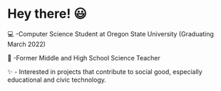 # Hey there! :smiley:

:computer:  -Computer Science Student at Oregon State University (Graduating March 2022) 

:microscope: -Former Middle and High School Science Teacher

:sparkles: - Interested in projects that contribute to social good, especially educational and civic technology. 
